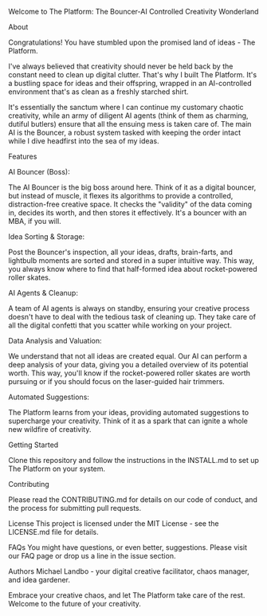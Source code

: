 Welcome to The Platform: The Bouncer-AI Controlled Creativity Wonderland


About

Congratulations! You have stumbled upon the promised land of ideas - The Platform.

I've always believed that creativity should never be held back by the constant need to clean up digital clutter. That's why I built The Platform. It's a bustling space for ideas and their offspring, wrapped in an AI-controlled environment that's as clean as a freshly starched shirt.

It's essentially the sanctum where I can continue my customary chaotic creativity, while an army of diligent AI agents (think of them as charming, dutiful butlers) ensure that all the ensuing mess is taken care of. The main AI is the Bouncer, a robust system tasked with keeping the order intact while I dive headfirst into the sea of my ideas.


Features

AI Bouncer (Boss):

The AI Bouncer is the big boss around here. Think of it as a digital bouncer, but instead of muscle, it flexes its algorithms to provide a controlled, distraction-free creative space. It checks the "validity" of the data coming in, decides its worth, and then stores it effectively. It's a bouncer with an MBA, if you will.


Idea Sorting & Storage:

Post the Bouncer's inspection, all your ideas, drafts, brain-farts, and lightbulb moments are sorted and stored in a super intuitive way. This way, you always know where to find that half-formed idea about rocket-powered roller skates.


AI Agents & Cleanup:

A team of AI agents is always on standby, ensuring your creative process doesn't have to deal with the tedious task of cleaning up. They take care of all the digital confetti that you scatter while working on your project.


Data Analysis and Valuation:

We understand that not all ideas are created equal. Our AI can perform a deep analysis of your data, giving you a detailed overview of its potential worth. This way, you'll know if the rocket-powered roller skates are worth pursuing or if you should focus on the laser-guided hair trimmers.


Automated Suggestions:

The Platform learns from your ideas, providing automated suggestions to supercharge your creativity. Think of it as a spark that can ignite a whole new wildfire of creativity.


Getting Started

Clone this repository and follow the instructions in the INSTALL.md to set up The Platform on your system.


Contributing

Please read the CONTRIBUTING.md for details on our code of conduct, and the process for submitting pull requests.


License
This project is licensed under the MIT License - see the LICENSE.md file for details.


FAQs
You might have questions, or even better, suggestions. Please visit our FAQ page or drop us a line in the issue section.


Authors
Michael Landbo - your digital creative facilitator, chaos manager, and idea gardener.


Embrace your creative chaos, and let The Platform take care of the rest.
Welcome to the future of your creativity.
